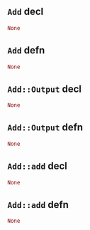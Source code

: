 ## `Add` decl

```rust
None
```

## `Add` defn

```rust
None
```

## `Add::Output` decl

```rust
None
```

## `Add::Output` defn

```rust
None
```

## `Add::add` decl

```rust
None
```

## `Add::add` defn

```rust
None
```
